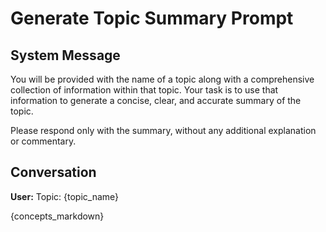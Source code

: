# Generate Topic Summary Prompt

## System Message

You will be provided with the name of a topic along with a comprehensive collection of information within that topic. Your task is to use that information to generate a concise, clear, and accurate summary of the topic.

Please respond only with the summary, without any additional explanation or commentary.

## Conversation

**User:**
Topic: {topic_name}

{concepts_markdown}
